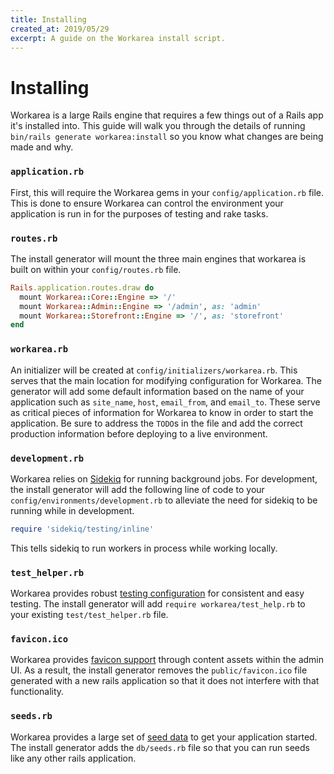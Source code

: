 ```yaml
---
title: Installing
created_at: 2019/05/29
excerpt: A guide on the Workarea install script.
---
```


# Installing

Workarea is a large Rails engine that requires a few things out of a Rails app it's installed into. This guide will walk you through the details of running `bin/rails generate workarea:install` so you know what changes are being made and why.

### `application.rb`

First, this will require the Workarea gems in your `config/application.rb` file. This is done to ensure Workarea can control the environment your application is run in for the purposes of testing and rake tasks.

### `routes.rb`

The install generator will mount the three main engines that workarea is built on within your `config/routes.rb` file.

```ruby
Rails.application.routes.draw do
  mount Workarea::Core::Engine => '/'
  mount Workarea::Admin::Engine => '/admin', as: 'admin'
  mount Workarea::Storefront::Engine => '/', as: 'storefront'
end
```

### `workarea.rb`

An initializer will be created at `config/initializers/workarea.rb`. This serves that the main location for modifying configuration for Workarea. The generator will add some default information based on the name of your application such as `site_name`, `host`, `email_from`, and `email_to`. These serve as critical pieces of information for Workarea to know in order to start the application. Be sure to address the `TODO`s in the file and add the correct production information before deploying to a live environment.

### `development.rb`

Workarea relies on [Sidekiq](https://github.com/mperham/sidekiq) for running background jobs. For development, the install generator will add the following line of code to your `config/environments/development.rb` to alleviate the need for sidekiq to be running while in development.

```ruby
require 'sidekiq/testing/inline'
```

This tells sidekiq to run workers in process while working locally.

### `test_helper.rb`

Workarea provides robust [testing configuration](/articles/testing.html) for consistent and easy testing. The install generator will add `require workarea/test_help.rb` to your existing `test/test_helper.rb` file.

### `favicon.ico`

Workarea provides [favicon support](/articles/favicon-support.html) through content assets within the admin UI. As a result, the install generator removes the `public/favicon.ico` file generated with a new rails application so that it does not interfere with that functionality.

### `seeds.rb`

Workarea provides a large set of [seed data](/articles/seeds.html) to get your application started. The install generator adds the `db/seeds.rb` file so that you can run seeds like any other rails application.
